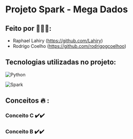 # Projeto Spark - Mega Dados

## Feito por :robot::handshake::robot::

- Raphael Lahiry (https://github.com/Lahiry)
- Rodrigo Coelho (https://github.com/rodrigogcoelhoo)


## Tecnologias utilizadas no projeto:

![Python](https://img.shields.io/badge/python-3670A0?style=for-the-badge&logo=python&logoColor=ffdd54)

![Spark](https://img.shields.io/badge/Apache_Spark-FFFFFF?style=for-the-badge&logo=apachespark&logoColor=#E35A16)

## Conceitos :fire: :

### Conceito C :heavy_check_mark::heavy_check_mark:

### Conceito B :heavy_check_mark::heavy_check_mark:
